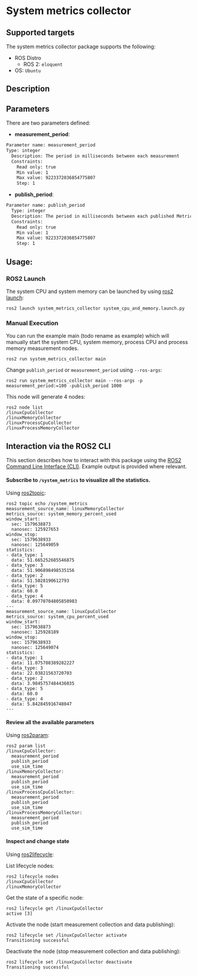 # System metrics collector

## Supported targets
The system metrics collector package supports the following:

* ROS Distro
  * ROS 2: `eloquent`
* OS: `Ubuntu`

## Description


## Parameters
There are two parameters defined:

  - **measurement_period**:
```sh
Parameter name: measurement_period
Type: integer
  Description: The period in milliseconds between each measurement
  Constraints:
    Read only: true
    Min value: 1
    Max value: 9223372036854775807
    Step: 1
```
  - **publish_period**:
```sh
Parameter name: publish_period
  Type: integer
  Description: The period in milliseconds between each published MetricsMessage
  Constraints:
    Read only: true
    Min value: 1
    Max value: 9223372036854775807
    Step: 1
```

## Usage:

### ROS2 Launch
The system CPU and system memory can be launched by using [ros2 launch](https://github.com/ros2/launch):

```
ros2 launch system_metrics_collector system_cpu_and_memory.launch.py
```

### Manual Execution
You can run the example main (todo rename as example) which will manually start the system CPU, system memory, process
CPU and process memory measurement nodes.

```
ros2 run system_metrics_collector main
```

Change `publish_period` or `measurement_period` using `--ros-args`:

```
ros2 run system_metrics_collector main --ros-args -p measurement_period:=100 -publish_period 1000
```

This node will generate 4 nodes:

```
ros2 node list
/linuxCpuCollector
/linuxMemoryCollector
/linuxProcessCpuCollector
/linuxProcessMemoryCollector
```

## Interaction via the ROS2 CLI
This section describes how to interact with this package using the
[ROS2 Command Line Interface (CLI)](https://github.com/ros2/ros2cli). Example output is provided where relevant.


#### Subscribe to `/system_metrics` to visualize all the statistics.
Using [ros2topic](https://github.com/ros2/ros2cli/tree/master/ros2topic):

```
ros2 topic echo /system_metrics
measurement_source_name: linuxMemoryCollector
metrics_source: system_memory_percent_used
window_start:
  sec: 1579638873
  nanosec: 125927653
window_stop:
  sec: 1579638933
  nanosec: 125649059
statistics:
- data_type: 1
  data: 51.665252685546875
- data_type: 3
  data: 51.906898498535156
- data_type: 2
  data: 51.5028190612793
- data_type: 5
  data: 60.0
- data_type: 4
  data: 0.09770704805850983
---
measurement_source_name: linuxCpuCollector
metrics_source: system_cpu_percent_used
window_start:
  sec: 1579638873
  nanosec: 125928189
window_stop:
  sec: 1579638933
  nanosec: 125649074
statistics:
- data_type: 1
  data: 11.075708389282227
- data_type: 3
  data: 22.03821563720703
- data_type: 2
  data: 3.9845757484436035
- data_type: 5
  data: 60.0
- data_type: 4
  data: 5.842845916748047
---
```

#### Review all the available parameters
Using [ros2param](https://github.com/ros2/ros2cli/tree/master/ros2param):
```
ros2 param list
/linuxCpuCollector:
  measurement_period
  publish_period
  use_sim_time
/linuxMemoryCollector:
  measurement_period
  publish_period
  use_sim_time
/linuxProcessCpuCollector:
  measurement_period
  publish_period
  use_sim_time
/linuxProcessMemoryCollector:
  measurement_period
  publish_period
  use_sim_time
```

#### Inspect and change state
Using [ros2lifecycle](https://github.com/ros2/ros2cli/tree/master/ros2lifecycle):

List lifecycle nodes:
```
ros2 lifecycle nodes
/linuxCpuCollector
/linuxMemoryCollector
```

Get the state of a specific node:
```
ros2 lifecycle get /linuxCpuCollector
active [3]
```

Activate the node (start measurement collection and data publishing):
```
ros2 lifecycle set /linuxCpuCollector activate
Transitioning successful
```

Deactivate the node (stop measurement collection and data publishing):

```
ros2 lifecycle set /linuxCpuCollector deactivate
Transitioning successful
```